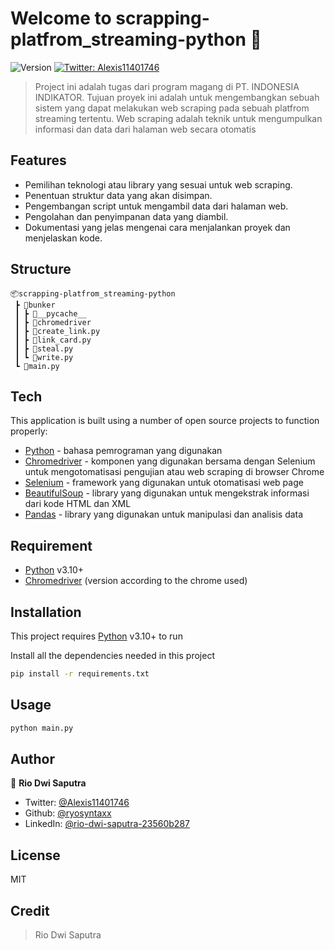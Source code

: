 # Welcome to scrapping-platfrom_streaming-python 👋
![Version](https://img.shields.io/badge/version-1.0.0-blue.svg?cacheSeconds=2592000)
[![Twitter: Alexis11401746](https://img.shields.io/twitter/follow/Alexis11401746.svg?style=social)](https://twitter.com/dumps)

> Project ini adalah tugas dari program magang di PT. INDONESIA INDIKATOR. Tujuan proyek ini adalah untuk mengembangkan sebuah sistem yang dapat melakukan web scraping pada sebuah platfrom streaming tertentu. Web scraping adalah teknik untuk mengumpulkan informasi dan data dari halaman web secara otomatis

## Features

- Pemilihan teknologi atau library yang sesuai untuk web scraping.
- Penentuan struktur data yang akan disimpan.
- Pengembangan script untuk mengambil data dari halaman web.
- Pengolahan dan penyimpanan data yang diambil.
- Dokumentasi yang jelas mengenai cara menjalankan proyek dan menjelaskan kode.

## Structure

```
📦scrapping-platfrom_streaming-python
 ┣ 📂bunker
 ┃ ┣ 📂__pycache__
 ┃ ┣ 📀chromedriver
 ┃ ┣ 📜create_link.py
 ┃ ┣ 📜link_card.py
 ┃ ┣ 📜steal.py
 ┃ ┗ 📜write.py
 ┗ 📜main.py
```

## Tech

This application is built using a number of open source projects to function properly:

- [Python](https://www.python.org/) - bahasa pemrograman yang digunakan
- [Chromedriver](https://chromedriver.chromium.org/downloads/) - komponen yang digunakan bersama dengan Selenium untuk mengotomatisasi pengujian atau web scraping di browser Chrome
- [Selenium](https://www.selenium.dev/) - framework yang digunakan untuk otomatisasi web page
- [BeautifulSoup](https://beautiful-soup-4.readthedocs.io/) - library yang digunakan untuk mengekstrak informasi dari kode HTML dan XML
- [Pandas](https://pandas.pydata.org/) - library yang digunakan untuk manipulasi dan analisis data

## Requirement

- [Python](https://www.python.org/) v3.10+
- [Chromedriver](https://chromedriver.chromium.org/downloads/) (version according to the chrome used)

## Installation

This project requires [Python](https://www.python.org/) v3.10+ to run

Install all the dependencies needed in this project

```sh
pip install -r requirements.txt
```

## Usage

```sh
python main.py
```

## Author

👤 **Rio Dwi Saputra**

* Twitter: [@Alexis11401746](https://twitter.com/Alexis11401746)
* Github: [@ryosyntaxx](https://github.com/ryosyntaxx)
* LinkedIn: [@rio-dwi-saputra-23560b287](https://linkedin.com/in/rio-dwi-saputra-23560b287)


## License

MIT

## Credit

> Rio Dwi Saputra
